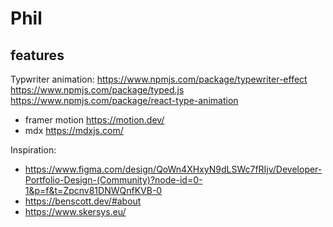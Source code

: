 # Phil

## features

Typwriter animation:
https://www.npmjs.com/package/typewriter-effect
https://www.npmjs.com/package/typed.js
https://www.npmjs.com/package/react-type-animation


- framer motion 
https://motion.dev/
- mdx
https://mdxjs.com/

Inspiration: 
- https://www.figma.com/design/QoWn4XHxyN9dLSWc7fRIjv/Developer-Portfolio-Design-(Community)?node-id=0-1&p=f&t=Zpcnv81DNWQnfKVB-0
- https://benscott.dev/#about
- https://www.skersys.eu/




